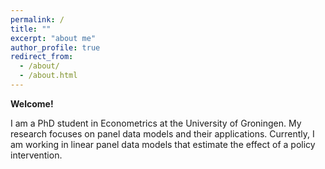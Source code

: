 ```yaml
---
permalink: /
title: ""
excerpt: "about me"
author_profile: true
redirect_from: 
  - /about/
  - /about.html
---
```


**Welcome!**

I am a PhD student in Econometrics at the University of Groningen.
My research focuses on panel data models and their applications. Currently, I am working in linear panel data models that estimate the effect of a policy intervention.


